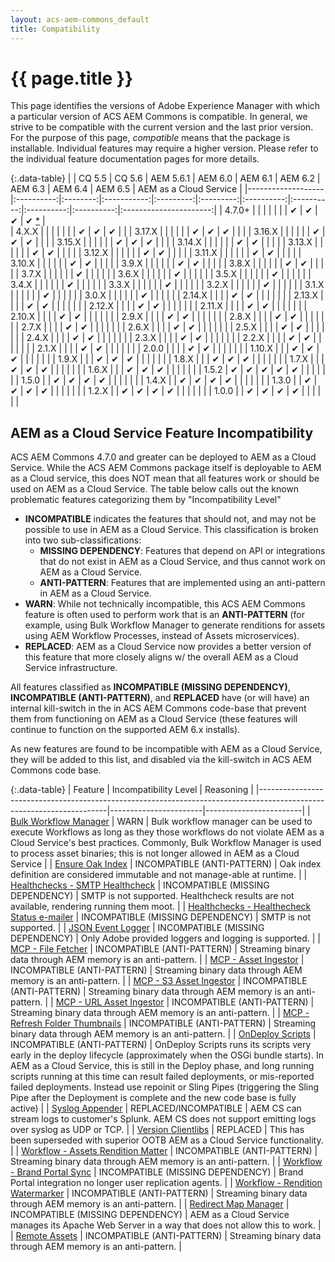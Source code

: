 ```yaml
---
layout: acs-aem-commons_default
title: Compatibility
---
```


# {{ page.title }}

This page identifies the versions of Adobe Experience Manager with which a particular version of ACS AEM Commons is compatible. In general, we strive to be compatible with the current version and the last prior version. For the purpose of this page, _compatible_ means that the package is installable. Individual features may require a higher version. Please refer to the individual feature documentation pages for more details.


{:.data-table}
|                   | CQ 5.5     | CQ 5.6   |  AEM 5.6.1  | AEM 6.0   | AEM 6.1   |  AEM 6.2   |  AEM 6.3   |  AEM 6.4   | AEM 6.5    | AEM as a Cloud Service | 
|-------------------|:----------:|:--------:|:-----------:|:---------:|:---------:|:----------:|:----------:|:----------:|:----------:|:----------------------:|
| 4.7.0+            |            |          |             |           |           |            |  &#x2714;  |  &#x2714;  |  &#x2714;  | &#x2714; [*](#aem-as-a-cloud-service-feature-incompatibility)      |            
| 4.X.X             |            |          |             |           |           |            |  &#x2714;  |  &#x2714;  |  &#x2714;  |                        |
| 3.17.X            |            |          |             |           |           | &#x2714;   |  &#x2714;  |  &#x2714;  |            |                        | 
| 3.16.X            |            |          |             |           |           | &#x2714;   |  &#x2714;  |  &#x2714;  |            |                        |
| 3.15.X            |            |          |             |           |           | &#x2714;   |  &#x2714;  |  &#x2714;  |            |                        |
| 3.14.X            |            |          |             |           |           | &#x2714;   |  &#x2714;  |            |            |                        |
| 3.13.X            |            |          |             |           |           | &#x2714;   |  &#x2714;  |            |            |                        |
| 3.12.X            |            |          |             |           |           | &#x2714;   |  &#x2714;  |            |            |                        |
| 3.11.X            |            |          |             |           |           | &#x2714;   |  &#x2714;  |            |            |                        |
| 3.10.X            |            |          |             |           |           | &#x2714;   |  &#x2714;  |            |            |                        |
| 3.9.X             |            |          |             |           |           | &#x2714;   |  &#x2714;  |            |            |                        |
| 3.8.X             |            |          |             |           |           | &#x2714;   |  &#x2714;  |            |            |                        |
| 3.7.X             |            |          |             |           |           | &#x2714;   |            |            |            |                        |
| 3.6.X             |            |          |             |           |           | &#x2714;   |            |            |            |                        |
| 3.5.X             |            |          |             |           |           | &#x2714;   |            |            |            |                        |
| 3.4.X             |            |          |             |           |           | &#x2714;   |            |            |            |                        |
| 3.3.X             |            |          |             |           |           | &#x2714;   |            |            |            |                        |
| 3.2.X             |            |          |             |           |           | &#x2714;   |            |            |            |                        |
| 3.1.X             |            |          |             |           |           | &#x2714;   |            |            |            |                        |
| 3.0.X             |            |          |             |           |           | &#x2714;   |            |            |            |                        |
| 2.14.X            |            |          |             | &#x2714;  | &#x2714;  |            |            |            |            |                        |
| 2.13.X            |            |          |             | &#x2714;  | &#x2714;  |            |            |            |            |                        |
| 2.12.X            |            |          |             | &#x2714;  | &#x2714;  |            |            |            |            |                        |
| 2.11.X            |            |          |             | &#x2714;  | &#x2714;  |            |            |            |            |                        |
| 2.10.X            |            |          |             | &#x2714;  | &#x2714;  |            |            |            |            |                        |
| 2.9.X             |            |          |             | &#x2714;  | &#x2714;  |            |            |            |            |                        |
| 2.8.X             |            |          |             | &#x2714;  | &#x2714;  |            |            |            |            |                        |
| 2.7.X             |            |          |             | &#x2714;  | &#x2714;  |            |            |            |            |                        |
| 2.6.X             |            |          |             | &#x2714;  | &#x2714;  |            |            |            |            |                        |
| 2.5.X             |            |          |             | &#x2714;  | &#x2714;  |            |            |            |            |                        |
| 2.4.X             |            |          |             | &#x2714;  | &#x2714;  |            |            |            |            |                        |
| 2.3.X             |            |          |             | &#x2714;  | &#x2714;  |            |            |            |            |                        |
| 2.2.X             |            |          |             | &#x2714;  | &#x2714;  |            |            |            |            |                        |
| 2.1.X             |            |          |             | &#x2714;  | &#x2714;  |            |            |            |            |                        |
| 2.0.0             |            |          |             | &#x2714;  | &#x2714;  |            |            |            |            |                        |
| 1.10.X            |            |          | &#x2714;    | &#x2714;  | &#x2714;  |            |            |            |            |                        |
| 1.9.X             |            |          | &#x2714;    | &#x2714;  | &#x2714;  |            |            |            |            |                        |
| 1.8.X             |            |          | &#x2714;    | &#x2714;  | &#x2714;  |            |            |            |            |                        |
| 1.7.X             |            |          | &#x2714;    | &#x2714;  | &#x2714;  |            |            |            |            |                        |
| 1.6.X             |            |          | &#x2714;    | &#x2714;  | &#x2714;  |            |            |            |            |                        |
| 1.5.2             | &#x2714;   | &#x2714; | &#x2714;    | &#x2714;  | &#x2714;  |            |            |            |            |                        |
| 1.5.0             |            | &#x2714; | &#x2714;    | &#x2714;  | &#x2714;  |            |            |            |            |                        |
| 1.4.X             |            | &#x2714; | &#x2714;    | &#x2714;  | &#x2714;  |            |            |            |            |                        |
| 1.3.0             |            | &#x2714; | &#x2714;    | &#x2714;  | &#x2714;  |            |            |            |            |                        |
| 1.2.X             |            | &#x2714; | &#x2714;    | &#x2714;  | &#x2714;  |            |            |            |            |                        |
| 1.0.0             |            | &#x2714; | &#x2714;    | &#x2714;  | &#x2714;  |            |            |            |            |                        |




## AEM as a Cloud Service Feature Incompatibility

ACS AEM Commons 4.7.0 and greater can be deployed to AEM as a Cloud Service. While the ACS AEM Commons package itself is deployable to AEM as a Cloud service, this does NOT mean that all features work or should be used on AEM as a Cloud Service.
The table below calls out the known problematic features categorizing them by "Incompatibility Level"

* __INCOMPATIBLE__ indicates the features that should not, and may not be possible to use in AEM as a Cloud Service. This classification is broken into two sub-classifications:
    + __MISSING DEPENDENCY__: Features that depend on API or integrations that do not exist in AEM as a Cloud Service, and thus cannot work on AEM as a Cloud Service. 
    * __ANTI-PATTERN__: Features that are implemented using an anti-pattern in AEM as a Cloud Service.
* __WARN__: While not technically incompatible, this ACS AEM Commons feature is often used to perform work that is an __ANTI-PATTERN__ (for example, using Bulk Workflow Manager to generate renditions for assets using AEM Workflow Processes, instead of Assets microservices).
* __REPLACED__: AEM as a Cloud Service now provides a better version of this feature that more closely aligns w/ the overall AEM as a Cloud Service infrastructure.

All features classified as __INCOMPATIBLE (MISSING DEPENDENCY)__, __INCOMPATIBLE (ANTI-PATTERN)__, and __REPLACED__ have (or will have) an internal kill-switch in the in ACS AEM Commons code-base that prevent them from functioning on AEM as a Cloud Service (these features will continue to function on the supported AEM 6.x installs).

As new features are found to be incompatible with AEM as a Cloud Service, they will be added to this list, and disabled via the kill-switch in ACS AEM Commons code base.


{:.data-table}
| Feature                                                                                                              | Incompatibility Level | Reasoning              |
|----------------------------------------------------------------------------------------------------------------------|-----------------------|------------------------|
| [Bulk Workflow Manager](/acs-aem-commons/features/bulk-workflow-manager/index.html) | WARN | Bulk workflow manager can be used to execute Workflows as long as they those workflows do not violate AEM as a Cloud Service's best practices. Commonly, Bulk Workflow Manager is used to process asset binaries; this is not longer allowed in AEM as a Cloud Service |
| [Ensure Oak Index](/acs-aem-commons/features/ensure-oak-index/index.md) | INCOMPATIBLE (ANTI-PATTERN) | Oak index definition are considered immutable and not manage-able at runtime. |
| [Healthchecks - SMTP Healthcheck](/acs-aem-commons/features/healthchecks/smtp/index.html) | INCOMPATIBLE (MISSING DEPENDENCY) | SMTP is not supported. Healthcheck results are not available, rendering running them moot. |
| [Healthchecks - Healthecheck Status e-mailer](/acs-aem-commons/features/healthchecks/status-emailer/index.html) | INCOMPATIBLE (MISSING DEPENDENCY) | SMTP is not supported. |
| [JSON Event Logger](/acs-aem-commons/features/json-event-logger/index.html) | INCOMPATIBLE (MISSING DEPENDENCY) | Only Adobe provided loggers and logging is supported. |
| [MCP - File Fetcher](/acs-aem-commons/features/file-fetcher/index.html) | INCOMPATIBLE (ANTI-PATTERN) | Streaming binary data through AEM memory is an anti-pattern. |
| [MCP - Asset Ingestor](/acs-aem-commons/features/mcp-tools/asset-ingestion/asset-ingestor/index.html) | INCOMPATIBLE (ANTI-PATTERN) | Streaming binary data through AEM memory is an anti-pattern. |
| [MCP - S3 Asset Ingestor](/acs-aem-commons/features/mcp-tools/asset-ingestion/s3-asset-ingestor/index.html) | INCOMPATIBLE (ANTI-PATTERN) | Streaming binary data through AEM memory is an anti-pattern. |
| [MCP - URL Asset Ingestor](/acs-aem-commons/features/mcp-tools/asset-ingestion/url-asset-ingestor/index.html) | INCOMPATIBLE (ANTI-PATTERN) | Streaming binary data through AEM memory is an anti-pattern. |
| [MCP - Refresh Folder Thumbnails](/acs-aem-commons/features/mcp-tools/refresh-folder-thumbnails/index.html) | INCOMPATIBLE (ANTI-PATTERN) | Streaming binary data through AEM memory is an anti-pattern. |
| [OnDeploy Scripts](/acs-aem-commons/features/on-deploy-scripts/index.md) | INCOMPATIBLE (ANTI-PATTERN) | OnDeploy Scripts runs its scripts very early in the deploy lifecycle (approximately when the OSGi bundle starts). In AEM as a Cloud Service, this is still in the Deploy phase, and long running scripts running at this time can result failed deployments, or mis-reported failed deployments. Instead use repoinit or Sling Pipes (triggering the Sling Pipe after the Deployment is complete and the new code base is fully active) |
| [Syslog Appender](/acs-aem-commons/features/syslog-appender/index.html) | REPLACED/INCOMPATIBLE | AEM CS can stream logs to customer's Splunk. AEM CS does not support emitting logs over syslog as UDP or TCP. |
| [Version Clientlibs](/acs-aem-commons/features/versioned-clientlibs/index.html) | REPLACED | This has been superseded with superior OOTB AEM as a Cloud Service functionality. |
| [Workflow - Assets Rendition Matter](/acs-aem-commons/features/workflow-processes/assets-rendition-matter/index.html) | INCOMPATIBLE (ANTI-PATTERN) | Streaming binary data through AEM memory is an anti-pattern. |
| [Workflow - Brand Portal Sync](/acs-aem-commons/features/workflow-processes/brand-portal/index.html) | INCOMPATIBLE (MISSING DEPENDENCY) | Brand Portal integration no longer user replication agents. |
| [Workflow - Rendition Watermarker](/acs-aem-commons/features/workflow-processes/assets-watermark-process/index.html) | INCOMPATIBLE (ANTI-PATTERN) | Streaming binary data through AEM memory is an anti-pattern. |
| [Redirect Map Manager](/acs-aem-commons/features/redirect-map-manager/index.html) | INCOMPATIBLE (MISSING DEPENDENCY) | AEM as a Cloud Service manages its Apache Web Server in a way that does not allow this to work. |
| [Remote Assets](/acs-aem-commons/features/remote-assets/index.html) | INCOMPATIBLE (ANTI-PATTERN)  | Streaming binary data through AEM memory is an anti-pattern. |
